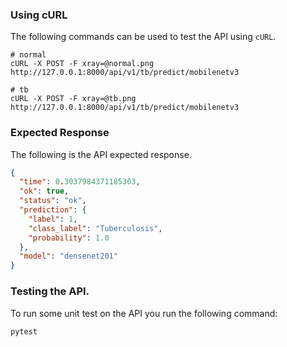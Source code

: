 ### Using cURL

The following commands can be used to test the API using `cURL`.

```shell
# normal
cURL -X POST -F xray=@normal.png http://127.0.0.1:8000/api/v1/tb/predict/mobilenetv3

# tb
cURL -X POST -F xray=@tb.png http://127.0.0.1:8000/api/v1/tb/predict/mobilenetv3
```

### Expected Response

The following is the API expected response.

```json
{
  "time": 0.3037984371185303,
  "ok": true,
  "status": "ok",
  "prediction": {
    "label": 1,
    "class_label": "Tuberculosis",
    "probability": 1.0
  },
  "model": "densenet201"
}
```

### Testing the API.

To run some unit test on the API you run the following command:

```shell
pytest
```
